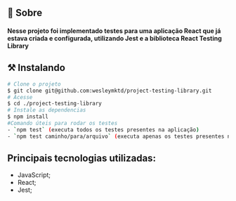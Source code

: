 ## 🧐 Sobre

<h4 align="left"> 
	Nesse projeto foi implementado testes para uma aplicação React que já estava criada e configurada, utilizando Jest e a biblioteca React Testing Library 
</h4>


## ⚒ Instalando <a name = "installing"></a>

```bash
# Clone o projeto
$ git clone git@github.com:wesleymktd/project-testing-library.git
# Acesse
$ cd ./project-testing-library
# Instale as dependencias
$ npm install
#Comando úteis para rodar os testes 
- `npm test` (executa todos os testes presentes na aplicação)
- `npm test caminho/para/arquivo` (executa apenas os testes presentes no arquivo especificado)

```

## Principais tecnologias utilizadas:
- JavaScript;
- React;
- Jest;
